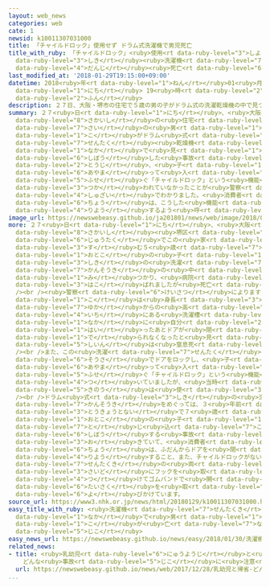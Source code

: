 ```yaml
---
layout: web_news
categories: web
cate: 1
newsid: k10011307031000
title: 「チャイルドロック」使用せず ドラム式洗濯機で男児死亡
title_with_ruby: 「チャイルドロック」<ruby>使用<rt data-ruby-level="3">しよう</rt></ruby>せず ドラム<ruby>式<rt
  data-ruby-level="3">しき</rt></ruby><ruby>洗濯機<rt data-ruby-level="7">せんたくき</rt></ruby>で<ruby>男児<rt
  data-ruby-level="4">だんじ</rt></ruby><ruby>死亡<rt data-ruby-level="6">しぼう</rt></ruby>
last_modified_at: '2018-01-29T19:15:00+09:00'
datetime: 2018<ruby>年<rt data-ruby-level="1">ねん</rt></ruby>01<ruby>月<rt data-ruby-level="1">がつ</rt></ruby>29<ruby>日<rt
  data-ruby-level="1">にち</rt></ruby> 19<ruby>時<rt data-ruby-level="2">じ</rt></ruby>15<ruby>分<rt
  data-ruby-level="2">ふん</rt></ruby>
description: ２７日、大阪・堺市の住宅で５歳の男の子がドラム式の洗濯乾燥機の中で見つかり死亡した事故で、当時、子どもが誤って入るのを防ぐ「チャイルドロック」という機能が使われていなかったことが警察への取材でわかりました。消費者庁は、こうした機能を利用するよう呼びかけています。
summary: ２７<ruby>日<rt data-ruby-level="1">にち</rt></ruby>、<ruby>大阪<rt data-ruby-level="8">おおさか</rt></ruby>・<ruby>堺市<rt
  data-ruby-level="8">さかいし</rt></ruby>の<ruby>住宅<rt data-ruby-level="6">じゅうたく</rt></ruby>で５<ruby>歳<rt
  data-ruby-level="7">さい</rt></ruby>の<ruby>男<rt data-ruby-level="1">おとこ</rt></ruby>の<ruby>子<rt
  data-ruby-level="1">こ</rt></ruby>がドラム<ruby>式<rt data-ruby-level="3">しき</rt></ruby>の<ruby>洗濯<rt
  data-ruby-level="7">せんたく</rt></ruby><ruby>乾燥機<rt data-ruby-level="7">かんそうき</rt></ruby>の<ruby>中<rt
  data-ruby-level="1">なか</rt></ruby>で<ruby>見<rt data-ruby-level="1">み</rt></ruby>つかり<ruby>死亡<rt
  data-ruby-level="6">しぼう</rt></ruby>した<ruby>事故<rt data-ruby-level="5">じこ</rt></ruby>で、<ruby>当時<rt
  data-ruby-level="2">とうじ</rt></ruby>、<ruby>子<rt data-ruby-level="1">こ</rt></ruby>どもが<ruby>誤<rt
  data-ruby-level="6">あやま</rt></ruby>って<ruby>入<rt data-ruby-level="1">はい</rt></ruby>るのを<ruby>防<rt
  data-ruby-level="5">ふせ</rt></ruby>ぐ「チャイルドロック」という<ruby>機能<rt data-ruby-level="5">きのう</rt></ruby>が<ruby>使<rt
  data-ruby-level="3">つか</rt></ruby>われていなかったことが<ruby>警察<rt data-ruby-level="6">けいさつ</rt></ruby>への<ruby>取材<rt
  data-ruby-level="4">しゅざい</rt></ruby>でわかりました。<ruby>消費者<rt data-ruby-level="4">しょうひしゃ</rt></ruby><ruby>庁<rt
  data-ruby-level="6">ちょう</rt></ruby>は、こうした<ruby>機能<rt data-ruby-level="5">きのう</rt></ruby>を<ruby>利用<rt
  data-ruby-level="4">りよう</rt></ruby>するよう<ruby>呼<rt data-ruby-level="6">よ</rt></ruby>びかけています。
image_url: https://newswebeasy.github.io/ja201801/news/web/image/2018/01/29/K10011307031_1801291755_1801291836_01_02.jpg
more: ２７<ruby>日<rt data-ruby-level="1">にち</rt></ruby>、<ruby>大阪<rt data-ruby-level="8">おおさか</rt></ruby>・<ruby>堺市<rt
  data-ruby-level="8">さかいし</rt></ruby><ruby>堺区<rt data-ruby-level="8">さかいく</rt></ruby>の<ruby>住宅<rt
  data-ruby-level="6">じゅうたく</rt></ruby>でこの<ruby>家<rt data-ruby-level="2">いえ</rt></ruby>に<ruby>住<rt
  data-ruby-level="3">す</rt></ruby>む５<ruby>歳<rt data-ruby-level="7">さい</rt></ruby>の<ruby>男<rt
  data-ruby-level="1">おとこ</rt></ruby>の<ruby>子<rt data-ruby-level="1">こ</rt></ruby>がドラム<ruby>式<rt
  data-ruby-level="3">しき</rt></ruby>の<ruby>洗濯<rt data-ruby-level="7">せんたく</rt></ruby><ruby>乾燥機<rt
  data-ruby-level="7">かんそうき</rt></ruby>の<ruby>中<rt data-ruby-level="1">なか</rt></ruby>でぐったりしているのが<ruby>見<rt
  data-ruby-level="1">み</rt></ruby>つかり、<ruby>病院<rt data-ruby-level="3">びょういん</rt></ruby>に<ruby>運<rt
  data-ruby-level="3">はこ</rt></ruby>ばれましたが<ruby>死亡<rt data-ruby-level="6">しぼう</rt></ruby>しました。<br
  /><br /><ruby>警察<rt data-ruby-level="6">けいさつ</rt></ruby>によりますと、<ruby>男<rt data-ruby-level="1">おとこ</rt></ruby>の<ruby>子<rt
  data-ruby-level="1">こ</rt></ruby>は<ruby>身長<rt data-ruby-level="3">しんちょう</rt></ruby>がおよそ１メートル２０センチで、<ruby>床<rt
  data-ruby-level="7">ゆか</rt></ruby>からの<ruby>高<rt data-ruby-level="2">たか</rt></ruby>さが４０センチの<ruby>位置<rt
  data-ruby-level="4">いち</rt></ruby>にある<ruby>洗濯槽<rt data-ruby-level="7">せんたくそう</rt></ruby>の<ruby>中<rt
  data-ruby-level="1">なか</rt></ruby>に<ruby>自分<rt data-ruby-level="2">じぶん</rt></ruby>で<ruby>入<rt
  data-ruby-level="1">はい</rt></ruby>ったあとドアが<ruby>閉<rt data-ruby-level="6">し</rt></ruby>まって<ruby>出<rt
  data-ruby-level="1">で</rt></ruby>られなくなったと<ruby>見<rt data-ruby-level="1">み</rt></ruby>られ、<ruby>死因<rt
  data-ruby-level="5">しいん</rt></ruby>は<ruby>窒息死<rt data-ruby-level="7">ちっそくし</rt></ruby>だったということです。<br
  /><br />また、この<ruby>洗濯<rt data-ruby-level="7">せんたく</rt></ruby><ruby>乾燥機<rt data-ruby-level="7">かんそうき</rt></ruby>にはボタン<ruby>操作<rt
  data-ruby-level="6">そうさ</rt></ruby>でドアをロックし、<ruby>子<rt data-ruby-level="1">こ</rt></ruby>どもが<ruby>誤<rt
  data-ruby-level="6">あやま</rt></ruby>って<ruby>入<rt data-ruby-level="1">はい</rt></ruby>るのを<ruby>防<rt
  data-ruby-level="5">ふせ</rt></ruby>ぐ「チャイルドロック」という<ruby>機能<rt data-ruby-level="5">きのう</rt></ruby>が<ruby>付<rt
  data-ruby-level="4">つ</rt></ruby>いていましたが、<ruby>当時<rt data-ruby-level="2">とうじ</rt></ruby>、この<ruby>機能<rt
  data-ruby-level="5">きのう</rt></ruby>は<ruby>使<rt data-ruby-level="3">つか</rt></ruby>われていなかったということです。<br
  /><br />ドラム<ruby>式<rt data-ruby-level="3">しき</rt></ruby>の<ruby>洗濯<rt data-ruby-level="7">せんたく</rt></ruby><ruby>乾燥機<rt
  data-ruby-level="7">かんそうき</rt></ruby>をめぐっては、３<ruby>年前<rt data-ruby-level="2">ねんまえ</rt></ruby>にも<ruby>東京都内<rt
  data-ruby-level="3">とうきょうとない</rt></ruby>で７<ruby>歳<rt data-ruby-level="7">さい</rt></ruby>の<ruby>男<rt
  data-ruby-level="1">おとこ</rt></ruby>の<ruby>子<rt data-ruby-level="1">こ</rt></ruby>が<ruby>閉<rt
  data-ruby-level="7">と</rt></ruby>じ<ruby>込<rt data-ruby-level="7">こ</rt></ruby>められて<ruby>死亡<rt
  data-ruby-level="6">しぼう</rt></ruby>する<ruby>事故<rt data-ruby-level="5">じこ</rt></ruby>が<ruby>起<rt
  data-ruby-level="3">お</rt></ruby>きていて、<ruby>消費者<rt data-ruby-level="4">しょうひしゃ</rt></ruby><ruby>庁<rt
  data-ruby-level="6">ちょう</rt></ruby>は、ふだんからドアを<ruby>閉<rt data-ruby-level="6">し</rt></ruby>めておくことや、チャイルドロックを<ruby>利用<rt
  data-ruby-level="4">りよう</rt></ruby>すること、また、チャイルドロックがない<ruby>場合<rt data-ruby-level="2">ばあい</rt></ruby>は<ruby>洗濯機<rt
  data-ruby-level="7">せんたくき</rt></ruby>の<ruby>両<rt data-ruby-level="3">りょう</rt></ruby><ruby>サイド<rt
  data-ruby-level="3">さいど</rt></ruby>にフックを<ruby>取<rt data-ruby-level="4">と</rt></ruby>り<ruby>付<rt
  data-ruby-level="4">つ</rt></ruby>けてゴムバンドで<ruby>開<rt data-ruby-level="3">ひら</rt></ruby>かないようにするなどの<ruby>対策<rt
  data-ruby-level="6">たいさく</rt></ruby>を<ruby>取<rt data-ruby-level="3">と</rt></ruby>るよう<ruby>呼<rt
  data-ruby-level="6">よ</rt></ruby>びかけています。
source_url: https://www3.nhk.or.jp/news/html/20180129/k10011307031000.html
easy_title_with_ruby: <ruby>洗濯機<rt data-ruby-level="7">せんたくき</rt></ruby>の<ruby>中<rt
  data-ruby-level="1">なか</rt></ruby>で<ruby>男<rt data-ruby-level="1">おとこ</rt></ruby>の<ruby>子<rt
  data-ruby-level="1">こ</rt></ruby>が<ruby>亡<rt data-ruby-level="7">な</rt></ruby>くなる<ruby>事故<rt
  data-ruby-level="5">じこ</rt></ruby>
easy_news_url: https://newswebeasy.github.io/news/easy/2018/01/30/洗濯機の中で男の子が亡くなる事故
related_news:
- title: <ruby>乳幼児<rt data-ruby-level="6">にゅうようじ</rt></ruby>と<ruby>帰省<rt data-ruby-level="4">きせい</rt></ruby>
    どんな<ruby>事故<rt data-ruby-level="5">じこ</rt></ruby>に<ruby>注意<rt data-ruby-level="3">ちゅうい</rt></ruby>
  url: https://newswebeasy.github.io/news/web/2017/12/28/乳幼児と帰省-どんな事故に注意
...
```

